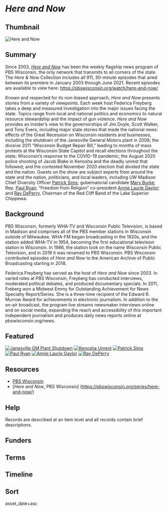 # <em>Here and Now</em>

## Thumbnail

![*Here and Now*](https://s3.amazonaws.com/americanarchive.org/special-collections/INFLECT_new_avatar_green+1400_72.jpg "Here and Now")

## Summary

Since 2003, [*Here and Now*](https://americanarchive.org/catalog?f%5Baccess_types%5D%5B%5D=digitized&f%5Bseries_titles%5D%5B%5D=Here+and+Now&page=1&sort=asset_date+asc) has been the weekly flagship news program of PBS Wisconsin, the only network that transmits to all corners of the state. The *Here & Now* Collection includes all 911, 30-minute episodes that aired between its premiere in January 2003 through June 2021. Recent episodes are available to view here: https://pbswisconsin.org/watch/here-and-now/

Known and respected for its non-biased approach, *Here and Now* presents stories from a variety of viewpoints. Each week host Federica Freyberg takes a deep and measured investigation into the major issues facing the state. Topics range from local and national politics and economics to natural resource stewardship and the impact of gun violence. *Here and Now* provides an insider’s view to the governorships of Jim Doyle, Scott Walker, and Tony Evers, including major state stories that made the national news: effects of the Great Recession on Wisconsin residents and businesses, including the shutdown of the Janesville General Motors plant in 2008; the divisive 2011 “Wisconsin Budget Repair Bill,” leading to months of mass protests at the Wisconsin State Capitol and recall elections throughout the state; Wisconsin’s response to the COVID-19 pandemic; the August 2020 police shooting of Jacob Blake in Kenosha and the deadly unrest that followed; and the contested November 2020 election that divided the state and the nation. Guests on the show are subject experts from around the state and the nation, politicians, and local leaders, including UW Madison Chief Diversity Officer [Patrick Sims](https://americanarchive.org/catalog?utf8=%E2%9C%93&f%5Baccess_types%5D%5B%5D=digitized&f%5Bseries_titles%5D%5B%5D=Here+and+Now&sort=asset_date+asc&q=%22patrick+sims%22); gubernatorial candidate [Mary Burke](https://americanarchive.org/catalog?utf8=%E2%9C%93&f%5Baccess_types%5D%5B%5D=digitized&f%5Bseries_titles%5D%5B%5D=Here+and+Now&sort=asset_date+asc&q=%22mary+burke%22); Rep. [Paul Ryan](https://americanarchive.org/catalog?f%5Baccess_types%5D%5B%5D=digitized&f%5Bseries_titles%5D%5B%5D=Here+and+Now&q=%22Paul+Ryan%22&sort=asset_date+asc); “Freedom from Religion” co-president [Annie Laurie Gaylor](https://americanarchive.org/catalog/cpb-aacip-29-65h9w8rq); and [Ray DePerry](https://americanarchive.org/catalog?f%5Baccess_types%5D%5B%5D=online&f%5Bseries_titles%5D%5B%5D=Here+and+Now&q=%22Ray+DePerry%22&sort=asset_date+asc), Chairman of the Red Cliff Band of the Lake Superior Chippewa.


## Background

PBS Wisconsin, formerly WHA-TV and Wisconsin Public Television, is based in Madison and comprises all of the PBS member stations in Wisconsin outside of Milwaukee. WHA-FM began broadcasting in the 1920s, and the station added WHA-TV in 1954, becoming the first educational television station in Wisconsin. In 1986, the station took on the name Wisconsin Public Television, and in 2019 it was renamed to PBS Wisconsin. PBS Wisconsin contributed episodes of *Here and Now* to the American Archive of Public Broadcasting starting in 2018. 

Federica Freyberg has served as the host of *Here and Now* since 2003. In varied roles at PBS Wisconsin, Freyberg has conducted interviews, moderated political debates, and produced documentary specials. In 2011, Freberg won a Midwest Emmy for Outstanding Achievement for News Specialty Report/Series. She is a three-time recipient of the Edward R. Murrow Award for achievements in electronic journalism. In addition to the on-air broadcast, the program live streams newsmaker interviews online and on social media, expanding the reach and accessibility of this important independent journalism and produces daily news reports online at pbswisconsin.org/news.


## Featured

[![Janesville GM Plant Shutdown](https://s3.amazonaws.com/americanarchive.org/special-collections/cpb-aacip-29-354f4x37.jpg)](/catalog/cpb-aacip-29-354f4x37)
[![Kenosha Unrest](https://s3.amazonaws.com/americanarchive.org/special-collections/cpb-aacip-2991f65cd01.jpg)](/catalog/cpb-aacip-2991f65cd01)
[![Patrick Sims](https://s3.amazonaws.com/americanarchive.org/special-collections/cpb-aacip-7d8a1ce9e2b.jpg)](/catalog/cpb-aacip-7d8a1ce9e2b)
[![Paul Ryan](https://s3.amazonaws.com/americanarchive.org/special-collections/cpb-aacip-a3b6a6e39a8.jpg)](/catalog/cpb-aacip-a3b6a6e39a8)
[![Annie Laurie Gaylor](https://s3.amazonaws.com/americanarchive.org/special-collections/cpb-aacip-29-65h9w8rq.jpg)](/catalog/cpb-aacip-29-65h9w8rq)
[![Ray DePerry](https://s3.amazonaws.com/americanarchive.org/special-collections/cpb-aacip-29-924b8v5c.jpg)](/catalog/cpb-aacip-29-924b8v5c)

## Resources

- [PBS Wisconsin](https://pbswisconsin.org/)
- [*Here and Now*, PBS Wisconsin] (https://pbswisconsin.org/series/here-and-now/)

## Help

Records are described at an item level and all records contain brief descriptions.

## Funders

## Terms

## Timeline

## Sort

asset_date+asc
